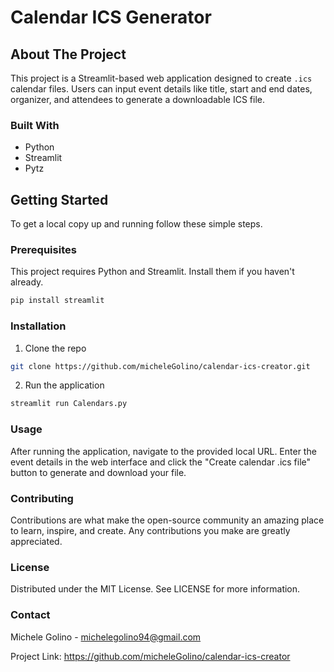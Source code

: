 # Calendar ICS Generator

## About The Project

This project is a Streamlit-based web application designed to create `.ics` calendar files. Users can input event details like title, start and end dates, organizer, and attendees to generate a downloadable ICS file.

### Built With
- Python
- Streamlit
- Pytz

## Getting Started

To get a local copy up and running follow these simple steps.

### Prerequisites

This project requires Python and Streamlit. Install them if you haven't already.

```bash
pip install streamlit
```

### Installation
1. Clone the repo
```bash
git clone https://github.com/micheleGolino/calendar-ics-creator.git
```

2. Run the application
```bash
streamlit run Calendars.py
```

### Usage

After running the application, navigate to the provided local URL. Enter the event details in the web interface and click the "Create calendar .ics file" button to generate and download your file.

### Contributing

Contributions are what make the open-source community an amazing place to learn, inspire, and create. Any contributions you make are greatly appreciated.

### License

Distributed under the MIT License. See LICENSE for more information.

### Contact

Michele Golino - michelegolino94@gmail.com

Project Link: https://github.com/micheleGolino/calendar-ics-creator
